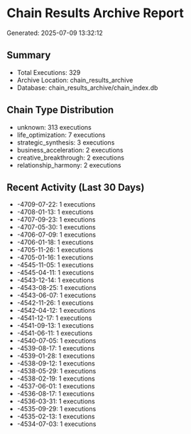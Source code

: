 # Chain Results Archive Report
Generated: 2025-07-09 13:32:12

## Summary
- Total Executions: 329
- Archive Location: chain_results_archive
- Database: chain_results_archive/chain_index.db

## Chain Type Distribution
- unknown: 313 executions
- life_optimization: 7 executions
- strategic_synthesis: 3 executions
- business_acceleration: 2 executions
- creative_breakthrough: 2 executions
- relationship_harmony: 2 executions

## Recent Activity (Last 30 Days)
- -4709-07-22: 1 executions
- -4708-01-13: 1 executions
- -4707-09-23: 1 executions
- -4707-05-30: 1 executions
- -4706-07-09: 1 executions
- -4706-01-18: 1 executions
- -4705-11-26: 1 executions
- -4705-01-16: 1 executions
- -4545-11-05: 1 executions
- -4545-04-11: 1 executions
- -4543-12-14: 1 executions
- -4543-08-25: 1 executions
- -4543-06-07: 1 executions
- -4542-11-26: 1 executions
- -4542-04-12: 1 executions
- -4541-12-17: 1 executions
- -4541-09-13: 1 executions
- -4541-06-11: 1 executions
- -4540-07-05: 1 executions
- -4539-08-17: 1 executions
- -4539-01-28: 1 executions
- -4538-09-12: 1 executions
- -4538-05-29: 1 executions
- -4538-02-19: 1 executions
- -4537-06-01: 1 executions
- -4536-08-17: 1 executions
- -4536-03-31: 1 executions
- -4535-09-29: 1 executions
- -4535-02-13: 1 executions
- -4534-07-03: 1 executions
